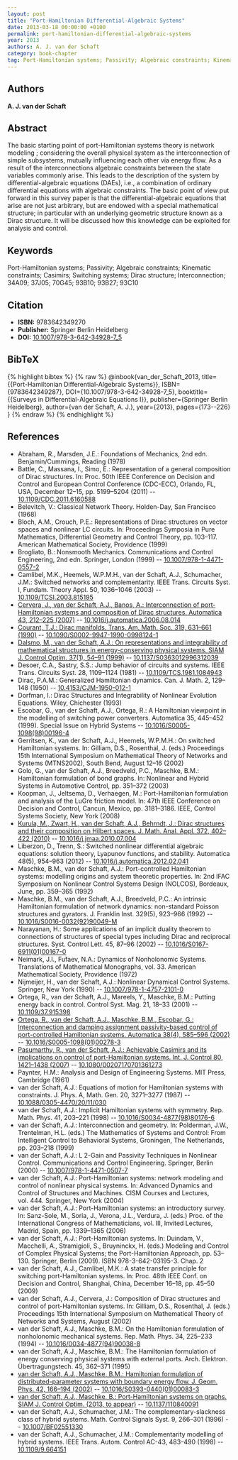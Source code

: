 ```yaml
---
layout: post
title: "Port-Hamiltonian Differential-Algebraic Systems"
date: 2013-03-18 00:00:00 +0100
permalink: port-hamiltonian-differential-algebraic-systems
year: 2013
authors: A. J. van der Schaft
category: book-chapter
tag: Port-Hamiltonian systems; Passivity; Algebraic constraints; Kinematic constraints; Casimirs; Switching systems; Dirac structure; Interconnection; 34A09; 37J05; 70G45; 93B10; 93B27; 93C10
---
```

 
## Authors
**A. J. van der Schaft**
 
## Abstract
The basic starting point of port-Hamiltonian systems theory is network modeling ; considering the overall physical system as the interconnection of simple subsystems, mutually influencing each other via energy flow. As a result of the interconnections algebraic constraints between the state variables commonly arise. This leads to the description of the system by differential-algebraic equations (DAEs), i.e., a combination of ordinary differential equations with algebraic constraints. The basic point of view put forward in this survey paper is that the differential-algebraic equations that arise are not just arbitrary, but are endowed with a special mathematical structure; in particular with an underlying geometric structure known as a Dirac structure. It will be discussed how this knowledge can be exploited for analysis and control.
 
## Keywords
Port-Hamiltonian systems; Passivity; Algebraic constraints; Kinematic constraints; Casimirs; Switching systems; Dirac structure; Interconnection; 34A09; 37J05; 70G45; 93B10; 93B27; 93C10
 
## Citation
- **ISBN:** 9783642349270
- **Publisher:** Springer Berlin Heidelberg
- **DOI:** [10.1007/978-3-642-34928-7_5](https://doi.org/10.1007/978-3-642-34928-7_5)
 
## BibTeX
{% highlight bibtex %}
{% raw %}
@inbook{van_der_Schaft_2013,
  title={{Port-Hamiltonian Differential-Algebraic Systems}},
  ISBN={9783642349287},
  DOI={10.1007/978-3-642-34928-7_5},
  booktitle={{Surveys in Differential-Algebraic Equations I}},
  publisher={Springer Berlin Heidelberg},
  author={van der Schaft, A. J.},
  year={2013},
  pages={173--226}
}
{% endraw %}
{% endhighlight %}
 
## References
- Abraham, R., Marsden, J.E.: Foundations of Mechanics, 2nd edn. Benjamin/Cummings, Reading (1978)
- Battle, C., Massana, I., Simo, E.: Representation of a general composition of Dirac structures. In: Proc. 50th IEEE Conference on Decision and Control and European Control Conference (CDC-ECC), Orlando, FL, USA, December 12–15, pp. 5199–5204 (2011) -- [10.1109/CDC.2011.6160588](https://doi.org/10.1109/CDC.2011.6160588)
- Belevitch, V.: Classical Network Theory. Holden-Day, San Francisco (1968)
- Bloch, A.M., Crouch, P.E.: Representations of Dirac structures on vector spaces and nonlinear LC circuits. In: Proceedings Symposia in Pure Mathematics, Differential Geometry and Control Theory, pp. 103–117. American Mathematical Society, Providence (1999)
- Brogliato, B.: Nonsmooth Mechanics. Communications and Control Engineering, 2nd edn. Springer, London (1999) -- [10.1007/978-1-4471-0557-2](https://doi.org/10.1007/978-1-4471-0557-2)
- Camlibel, M.K., Heemels, W.P.M.H., van der Schaft, A.J., Schumacher, J.M.: Switched networks and complementarity. IEEE Trans. Circuits Syst. I, Fundam. Theory Appl. 50, 1036–1046 (2003) -- [10.1109/TCSI.2003.815195](https://doi.org/10.1109/TCSI.2003.815195)
- [Cervera, J., van der Schaft, A.J., Banos, A.: Interconnection of port-Hamiltonian systems and composition of Dirac structures. Automatica 43, 212–225 (2007)](interconnection-of-port-hamiltonian-systems-and-composition-of-dirac-structures) -- [10.1016/j.automatica.2006.08.014](https://doi.org/10.1016/j.automatica.2006.08.014)
- [Courant, T.J.: Dirac manifolds. Trans. Am. Math. Soc. 319, 631–661 (1990)](dirac-manifolds) -- [10.1090/S0002-9947-1990-0998124-1](https://doi.org/10.1090/S0002-9947-1990-0998124-1)
- [Dalsmo, M., van der Schaft, A.J.: On representations and integrability of mathematical structures in energy-conserving physical systems. SIAM J. Control Optim. 37(1), 54–91 (1999)](on-representations-and-integrability-of-mathematical-structures-in-energy-conserving-physical-systems) -- [10.1137/S0363012996312039](https://doi.org/10.1137/S0363012996312039)
- Desoer, C.A., Sastry, S.S.: Jump behavior of circuits and systems. IEEE Trans. Circuits Syst. 28, 1109–1124 (1981) -- [10.1109/TCS.1981.1084943](https://doi.org/10.1109/TCS.1981.1084943)
- Dirac, P.A.M.: Generalized Hamiltonian dynamics. Can. J. Math. 2, 129–148 (1950) -- [10.4153/CJM-1950-012-1](https://doi.org/10.4153/CJM-1950-012-1)
- Dorfman, I.: Dirac Structures and Integrability of Nonlinear Evolution Equations. Wiley, Chichester (1993)
- Escobar, G., van der Schaft, A.J., Ortega, R.: A Hamiltonian viewpoint in the modelling of switching power converters. Automatica 35, 445–452 (1999). Special Issue on Hybrid Systems -- [10.1016/S0005-1098(98)00196-4](https://doi.org/10.1016/S0005-1098(98)00196-4)
- Gerritsen, K., van der Schaft, A.J., Heemels, W.P.M.H.: On switched Hamiltonian systems. In: Gilliam, D.S., Rosenthal, J. (eds.) Proceedings 15th International Symposium on Mathematical Theory of Networks and Systems (MTNS2002), South Bend, August 12–16 (2002)
- Golo, G., van der Schaft, A.J., Breedveld, P.C., Maschke, B.M.: Hamiltonian formulation of bond graphs. In: Nonlinear and Hybrid Systems in Automotive Control, pp. 351–372 (2003)
- Koopman, J., Jeltsema, D., Verhaegen, M.: Port-Hamiltonian formulation and analysis of the LuGre friction model. In: 47th IEEE Conference on Decision and Control, Cancun, Mexico, pp. 3181–3186. IEEE, Control Systems Society, New York (2008)
- [Kurula, M., Zwart, H., van der Schaft, A.J., Behrndt, J.: Dirac structures and their composition on Hilbert spaces. J. Math. Anal. Appl. 372, 402–422 (2010)](dirac-structures-and-their-composition-on-hilbert-spaces) -- [10.1016/j.jmaa.2010.07.004](https://doi.org/10.1016/j.jmaa.2010.07.004)
- Liberzon, D., Trenn, S.: Switched nonlinear differential algebraic equations: solution theory, Lyapunov functions, and stability. Automatica 48(5), 954–963 (2012) -- [10.1016/j.automatica.2012.02.041](https://doi.org/10.1016/j.automatica.2012.02.041)
- Maschke, B.M., van der Schaft, A.J.: Port-controlled Hamiltonian systems: modelling origins and system theoretic properties. In: 2nd IFAC Symposium on Nonlinear Control Systems Design (NOLCOS), Bordeaux, June, pp. 359–365 (1992)
- Maschke, B.M., van der Schaft, A.J., Breedveld, P.C.: An intrinsic Hamiltonian formulation of network dynamics: non-standard Poisson structures and gyrators. J. Franklin Inst. 329(5), 923–966 (1992) -- [10.1016/S0016-0032(92)90049-M](https://doi.org/10.1016/S0016-0032(92)90049-M)
- Narayanan, H.: Some applications of an implicit duality theorem to connections of structures of special types including Dirac and reciprocal structures. Syst. Control Lett. 45, 87–96 (2002) -- [10.1016/S0167-6911(01)00167-0](https://doi.org/10.1016/S0167-6911(01)00167-0)
- Neimark, J.I., Fufaev, N.A.: Dynamics of Nonholonomic Systems. Translations of Mathematical Monographs, vol. 33. American Mathematical Society, Providence (1972)
- Nijmeijer, H., van der Schaft, A.J.: Nonlinear Dynamical Control Systems. Springer, New York (1990) -- [10.1007/978-1-4757-2101-0](https://doi.org/10.1007/978-1-4757-2101-0)
- Ortega, R., van der Schaft, A.J., Mareels, Y., Maschke, B.M.: Putting energy back in control. Control Syst. Mag. 21, 18–33 (2001) -- [10.1109/37.915398](https://doi.org/10.1109/37.915398)
- [Ortega, R., van der Schaft, A.J., Maschke, B.M., Escobar, G.: Interconnection and damping assignment passivity-based control of port-controlled Hamiltonian systems. Automatica 38(4), 585–596 (2002)](interconnection-and-damping-assignment-passivity-based-control-of-port-controlled-hamiltonian-systems) -- [10.1016/S0005-1098(01)00278-3](https://doi.org/10.1016/S0005-1098(01)00278-3)
- [Pasumarthy, R., van der Schaft, A.J.: Achievable Casimirs and its implications on control of port-Hamiltonian systems. Int. J. Control 80, 1421–1438 (2007)](achievable-casimirs-and-its-implications-on-control-of-port-hamiltonian-systems) -- [10.1080/00207170701361273](https://doi.org/10.1080/00207170701361273)
- Paynter, H.M.: Analysis and Design of Engineering Systems. MIT Press, Cambridge (1961)
- van der Schaft, A.J.: Equations of motion for Hamiltonian systems with constraints. J. Phys. A, Math. Gen. 20, 3271–3277 (1987) -- [10.1088/0305-4470/20/11/030](https://doi.org/10.1088/0305-4470/20/11/030)
- van der Schaft, A.J.: Implicit Hamiltonian systems with symmetry. Rep. Math. Phys. 41, 203–221 (1998) -- [10.1016/S0034-4877(98)80176-6](https://doi.org/10.1016/S0034-4877(98)80176-6)
- van der Schaft, A.J.: Interconnection and geometry. In: Polderman, J.W., Trentelman, H.L. (eds.) The Mathematics of Systems and Control: From Intelligent Control to Behavioral Systems, Groningen, The Netherlands, pp. 203–218 (1999)
- van der Schaft, A.J.: L
 2-Gain and Passivity Techniques in Nonlinear Control. Communications and Control Engineering. Springer, Berlin (2000) -- [10.1007/978-1-4471-0507-7](https://doi.org/10.1007/978-1-4471-0507-7)
- van der Schaft, A.J.: Port-Hamiltonian systems: network modeling and control of nonlinear physical systems. In: Advanced Dynamics and Control of Structures and Machines. CISM Courses and Lectures, vol. 444. Springer, New York (2004)
- van der Schaft, A.J.: Port-Hamiltonian systems: an introductory survey. In: Sanz-Sole, M., Soria, J., Verona, J.L., Verdura, J. (eds.) Proc. of the International Congress of Mathematicians, vol. III, Invited Lectures, Madrid, Spain, pp. 1339–1365 (2006)
- van der Schaft, A.J.: Port-Hamiltonian systems. In: Duindam, V., Macchelli, A., Stramigioli, S., Bruyninckx, H. (eds.) Modeling and Control of Complex Physical Systems; the Port-Hamiltonian Approach, pp. 53–130. Springer, Berlin (2009). ISBN 978-3-642-03195-3. Chap. 2
- van der Schaft, A.J., Camlibel, M.K.: A state transfer principle for switching port-Hamiltonian systems. In: Proc. 48th IEEE Conf. on Decision and Control, Shanghai, China, December 16–18, pp. 45–50 (2009)
- van der Schaft, A.J., Cervera, J.: Composition of Dirac structures and control of port-Hamiltonian systems. In: Gilliam, D.S., Rosenthal, J. (eds.) Proceedings 15th International Symposium on Mathematical Theory of Networks and Systems, August (2002)
- van der Schaft, A.J., Maschke, B.M.: On the Hamiltonian formulation of nonholonomic mechanical systems. Rep. Math. Phys. 34, 225–233 (1994) -- [10.1016/0034-4877(94)90038-8](https://doi.org/10.1016/0034-4877(94)90038-8)
- van der Schaft, A.J., Maschke, B.M.: The Hamiltonian formulation of energy conserving physical systems with external ports. Arch. Elektron. Übertragungstech. 45, 362–371 (1995)
- [van der Schaft, A.J., Maschke, B.M.: Hamiltonian formulation of distributed-parameter systems with boundary energy flow. J. Geom. Phys. 42, 166–194 (2002)](hamiltonian-formulation-of-distributed-parameter-systems-with-boundary-energy-flow) -- [10.1016/S0393-0440(01)00083-3](https://doi.org/10.1016/S0393-0440(01)00083-3)
- [van der Schaft, A.J., Maschke, B.: Port-Hamiltonian systems on graphs. SIAM J. Control Optim. (2013, to appear)](port-hamiltonian-systems-on-graphs) -- [10.1137/110840091](https://doi.org/10.1137/110840091)
- van der Schaft, A.J., Schumacher, J.M.: The complementary-slackness class of hybrid systems. Math. Control Signals Syst. 9, 266–301 (1996) -- [10.1007/BF02551330](https://doi.org/10.1007/BF02551330)
- van der Schaft, A.J., Schumacher, J.M.: Complementarity modelling of hybrid systems. IEEE Trans. Autom. Control AC-43, 483–490 (1998) -- [10.1109/9.664151](https://doi.org/10.1109/9.664151)

